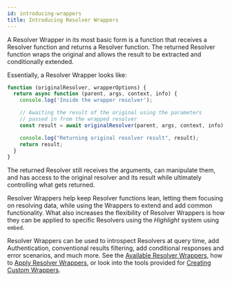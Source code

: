 ```yaml
---
id: introducing-wrappers
title: Introducing Resolver Wrappers
---
```


A Resolver Wrapper in its most basic form is a function that receives a Resolver function and returns a Resolver function. The returned Resolver function wraps the original and allows the result to be extracted and conditionally extended.

Essentially, a Resolver Wrapper looks like:

```javascript
function (originalResolver, wrapperOptions) {
  return async function (parent, args, context, info) {
    console.log('Inside the wrapper resolver');

    // Awaiting the result of the original using the parameters
    // passed in from the wrapped resolver
    const result = await originalResolver(parent, args, context, info);

    console.log("Returning original resolver result", result);
    return result;
  }
}
```

The returned Resolver still receives the arguments, can manipulate them, and has access to the original resolver and its result while ultimately controlling what gets returned.

Resolver Wrappers help keep Resolver functions lean, letting them focusing on resolving data, while using the Wrappers to extend and add common functionality. What also increases the flexibility of Resolver Wrappers is how they can be applied to specific Resolvers using the _Highlight_ system using `embed`.

Resolver Wrappers can be used to introspect Resolvers at query time, add Authentication, conventional results filtering, add conditional responses and error scenarios, and much more. See the [Available Resolver Wrappers](/docs/resolver/available-wrappers), how to [Apply Resolver Wrappers](/docs/resolver/applying-wrappers), or look into the tools provided for [Creating Custom Wrappers](/docs/resolver/creating-wrappers).
